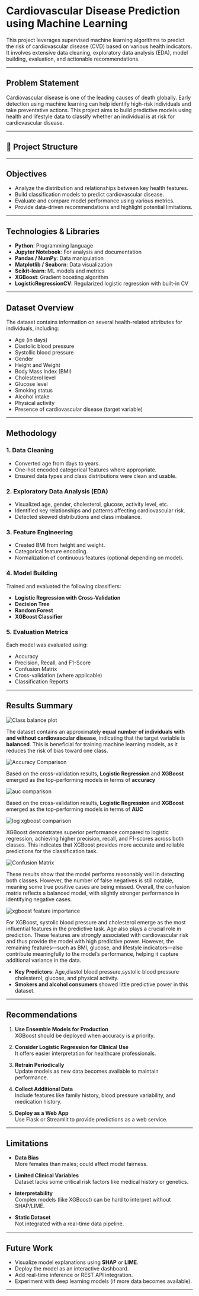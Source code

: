 #  Cardiovascular Disease Prediction using Machine Learning

This project leverages supervised machine learning algorithms to predict the risk of cardiovascular disease (CVD) based on various health indicators. It involves extensive data cleaning, exploratory data analysis (EDA), model building, evaluation, and actionable recommendations.

---

##  Problem Statement

Cardiovascular disease is one of the leading causes of death globally. Early detection using machine learning can help identify high-risk individuals and take preventative actions. This project aims to build predictive models using health and lifestyle data to classify whether an individual is at risk for cardiovascular disease.

---

## 📂 Project Structure

---

##  Objectives

- Analyze the distribution and relationships between key health features.
- Build classification models to predict cardiovascular disease.
- Evaluate and compare model performance using various metrics.
- Provide data-driven recommendations and highlight potential limitations.

---

##  Technologies & Libraries

- **Python**: Programming language
- **Jupyter Notebook**: For analysis and documentation
- **Pandas / NumPy**: Data manipulation
- **Matplotlib / Seaborn**: Data visualization
- **Scikit-learn**: ML models and metrics
- **XGBoost**: Gradient boosting algorithm
- **LogisticRegressionCV**: Regularized logistic regression with built-in CV

---

##  Dataset Overview

The dataset contains information on several health-related attributes for individuals, including:

- Age (in days)
- Diastolic blood pressure
- Systollic blood pressure
- Gender
- Height and Weight
- Body Mass Index (BMI)
- Cholesterol level
- Glucose level
- Smoking status
- Alcohol intake
- Physical activity
- Presence of cardiovascular disease (target variable)

---

##  Methodology

### 1. Data Cleaning

- Converted age from days to years.
- One-hot encoded categorical features where appropriate.
- Ensured data types and class distributions were clean and usable.

### 2. Exploratory Data Analysis (EDA)
- Visualized age, gender, cholesterol, glucose, activity level, etc.
- Identified key relationships and patterns affecting cardiovascular risk.
- Detected skewed distributions and class imbalance.

### 3. Feature Engineering
- Created BMI from height and weight.
- Categorical feature encoding.
- Normalization of continuous features (optional depending on model).

### 4. Model Building
Trained and evaluated the following classifiers:
- **Logistic Regression with Cross-Validation**
- **Decision Tree**
- **Random Forest**
- **XGBoost Classifier**

### 5. Evaluation Metrics
Each model was evaluated using:
- Accuracy
- Precision, Recall, and F1-Score
- Confusion Matrix
- Cross-validation (where applicable)
- Classification Reports

---

## Results Summary
![Class balance plot](Visuals/class_balance.png)


The dataset contains an approximately **equal number of individuals with and without cardiovascular disease**, indicating that the target variable is **balanced**. This is beneficial for training machine learning models, as it reduces the risk of bias toward one class.


![Accuracy Comparison](Visuals/accuracy_comparison.png)


Based on the cross-validation results, **Logistic Regression** and **XGBoost** emerged as the top-performing models in terms of **accuracy**

![auc comparison](Visuals/auc_comparison.png)


Based on the cross-validation results, **Logistic Regression** and **XGBoost** emerged as the top-performing models in terms of **AUC**


![log xgboost comparison](Visuals/log_xgboost_comparison.png)


XGBoost demonstrates superior performance compared to logistic regression, achieving higher precision, recall, and F1-scores across both classes. This indicates that XGBoost provides more accurate and reliable predictions for the classification task.


![Confusion Matrix](Visuals/cfm-Copy.png)


These results show that the model performs reasonably well in detecting both classes. However, the number of false negatives is still notable, meaning some true positive cases are being missed. Overall, the confusion matrix reflects a balanced model, with slightly stronger performance in identifying negative cases.

![xgboost feature importance](Visuals/xgboost_feature_importance.png)


For XGBoost, systolic blood pressure and cholesterol emerge as the most influential features in the predictive task. Age also plays a crucial role in prediction. These features are strongly associated with cardiovascular risk and thus provide the model with high predictive power. However, the remaining features—such as BMI, glucose, and lifestyle indicators—also contribute meaningfully to the model’s performance, helping it capture additional variance in the data.




- **Key Predictors**: Age,diastol blood pressure,systolic blood pressure cholesterol, glucose, and physical activity.
- **Smokers and alcohol consumers** showed little predictive power in this dataset.

---

##  Recommendations

1. **Use Ensemble Models for Production**  
   XGBoost should be deployed when accuracy is a priority.

2. **Consider Logistic Regression for Clinical Use**  
   It offers easier interpretation for healthcare professionals.

3. **Retrain Periodically**  
   Update models as new data becomes available to maintain performance.

4. **Collect Additional Data**  
   Include features like family history, blood pressure variability, and medication history.

5. **Deploy as a Web App**  
   Use Flask or Streamlit to provide predictions as a web service.

---

##  Limitations


- **Data Bias**  
  More females than males; could affect model fairness.

- **Limited Clinical Variables**  
  Dataset lacks some critical risk factors like medical history or genetics.

- **Interpretability**  
  Complex models (like XGBoost) can be hard to interpret without SHAP/LIME.

- **Static Dataset**  
  Not integrated with a real-time data pipeline.

---

## Future Work

- Visualize model explanations using **SHAP** or **LIME**.
- Deploy the model as an interactive dashboard.
- Add real-time inference or REST API integration.
- Experiment with deep learning models (if more data becomes available).

---



